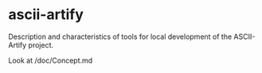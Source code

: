 # ascii-artify
Description and characteristics of tools for local development of the ASCII-Artify project.

Look at /doc/Concept.md
